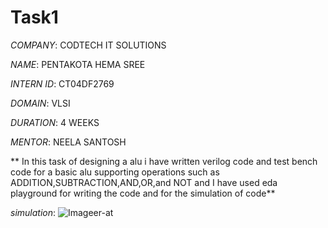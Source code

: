 # Task1

*COMPANY*: CODTECH IT SOLUTIONS

*NAME*: PENTAKOTA HEMA SREE

*INTERN ID*: CT04DF2769

*DOMAIN*: VLSI

*DURATION*: 4 WEEKS

*MENTOR*: NEELA SANTOSH

** In this task of designing a alu i have written verilog code and test bench code for a basic alu supporting operations such as ADDITION,SUBTRACTION,AND,OR,and NOT and I have used eda playground for writing the code and for the simulation of code**

*simulation*:
![Image](https://github.com/ustachments/assets/3fa3fbf4-7d66-4b68-a7cb-4f8f9cbf8e17)er-at
